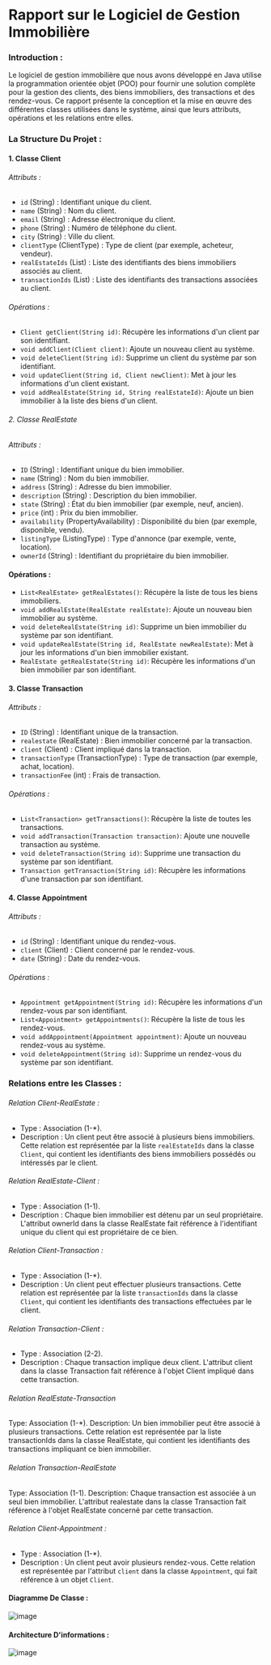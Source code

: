 # Rapport sur le Logiciel de Gestion Immobilière

### Introduction :
Le logiciel de gestion immobilière que nous avons développé en Java utilise la programmation orientée objet (POO) pour fournir une solution complète pour la gestion des clients, des biens immobiliers, des transactions et des rendez-vous. Ce rapport présente la conception et la mise en œuvre des différentes classes utilisées dans le système, ainsi que leurs attributs, opérations et les relations entre elles.

### La Structure Du Projet :
#### 1. Classe Client

###### Attributs :

- `id` (String) : Identifiant unique du client.
- `name` (String) : Nom du client.
- `email` (String) : Adresse électronique du client.
- `phone` (String) : Numéro de téléphone du client.
- `city` (String) : Ville du client.
- `clientType` (ClientType) : Type de client (par exemple, acheteur, vendeur).
- `realEstateIds` (List<String>) : Liste des identifiants des biens immobiliers associés au client.
- `transactionIds` (List<String>) : Liste des identifiants des transactions associées au client.

###### Opérations :

- `Client getClient(String id)`: Récupère les informations d'un client par son identifiant.
- `void addClient(Client client)`: Ajoute un nouveau client au système.
- `void deleteClient(String id)`: Supprime un client du système par son identifiant.
- `void updateClient(String id, Client newClient)`: Met à jour les informations d'un client existant.
- `void addRealEstate(String id, String realEstateId)`: Ajoute un bien immobilier à la liste des biens d'un client.

###### 2. Classe RealEstate

###### Attributs :

- `ID` (String) : Identifiant unique du bien immobilier.
- `name` (String) : Nom du bien immobilier.
- `address` (String) : Adresse du bien immobilier.
- `description` (String) : Description du bien immobilier.
- `state` (String) : État du bien immobilier (par exemple, neuf, ancien).
- `price` (int) : Prix du bien immobilier.
- `availability` (PropertyAvailability) : Disponibilité du bien (par exemple, disponible, vendu).
- `listingType` (ListingType) : Type d'annonce (par exemple, vente, location).
- `ownerId` (String) : Identifiant du propriétaire du bien immobilier.

#### Opérations : 

- `List<RealEstate> getRealEstates()`: Récupère la liste de tous les biens immobiliers.
- `void addRealEstate(RealEstate realEstate)`: Ajoute un nouveau bien immobilier au système.
- `void deleteRealEstate(String id)`: Supprime un bien immobilier du système par son identifiant.
- `void updateRealEstate(String id, RealEstate newRealEstate)`: Met à jour les informations d'un bien immobilier existant.
- `RealEstate getRealEstate(String id)`: Récupère les informations d'un bien immobilier par son identifiant.





#### 3. Classe Transaction

###### Attributs : 

- `ID` (String) : Identifiant unique de la transaction.
- `realestate` (RealEstate) : Bien immobilier concerné par la transaction.
- `client` (Client) : Client impliqué dans la transaction.
- `transactionType` (TransactionType) : Type de transaction (par exemple, achat, location).
- `transactionFee` (int) : Frais de transaction.

###### Opérations : 

- `List<Transaction> getTransactions()`: Récupère la liste de toutes les transactions.
- `void addTransaction(Transaction transaction)`: Ajoute une nouvelle transaction au système.
- `void deleteTransaction(String id)`: Supprime une transaction du système par son identifiant.
- `Transaction getTransaction(String id)`: Récupère les informations d'une transaction par son identifiant.

#### 4. Classe Appointment

###### Attributs : 

- `id` (String) : Identifiant unique du rendez-vous.
- `client` (Client) : Client concerné par le rendez-vous.
- `date` (String) : Date du rendez-vous.

###### Opérations : 

- `Appointment getAppointment(String id)`: Récupère les informations d'un rendez-vous par son identifiant.
- `List<Appointment> getAppointments()`: Récupère la liste de tous les rendez-vous.
- `void addAppointment(Appointment appointment)`: Ajoute un nouveau rendez-vous au système.
- `void deleteAppointment(String id)`: Supprime un rendez-vous du système par son identifiant.

### Relations entre les Classes : 

###### Relation Client-RealEstate :
- Type : Association (1-*).
- Description : Un client peut être associé à plusieurs biens immobiliers. Cette relation est représentée par la liste `realEstateIds` dans la classe `Client`, qui contient les identifiants des biens immobiliers possédés ou intéressés par le client.

###### Relation RealEstate-Client :
- Type : Association (1-1).
- Description : Chaque bien immobilier est détenu par un seul propriétaire. L'attribut ownerId dans la classe RealEstate fait référence à l'identifiant unique du client qui est propriétaire de ce bien.


###### Relation Client-Transaction :
- Type : Association (1-*).
- Description : Un client peut effectuer plusieurs transactions. Cette relation est représentée par la liste `transactionIds` dans la classe `Client`, qui contient les identifiants des transactions effectuées par le client.


###### Relation Transaction-Client :
- Type : Association (2-2).
- Description : Chaque transaction implique deux client. L'attribut client dans la classe Transaction fait référence à l'objet Client impliqué dans cette transaction.


###### Relation RealEstate-Transaction 
Type: Association (1-*).
Description: Un bien immobilier peut être associé à plusieurs transactions. Cette relation est représentée par la liste transactionIds dans la classe RealEstate, qui contient les identifiants des transactions impliquant ce bien immobilier.


###### Relation Transaction-RealEstate
Type: Association (1-1).
Description: Chaque transaction est associée à un seul bien immobilier. L'attribut realestate dans la classe Transaction fait référence à l'objet RealEstate concerné par cette transaction.


###### Relation Client-Appointment :
- Type : Association (1-*).
- Description : Un client peut avoir plusieurs rendez-vous. Cette relation est représentée par l'attribut `client` dans la classe `Appointment`, qui fait référence à un objet `Client`.

#### Diagramme De Classe : 
![image](https://github.com/isif00/real_estate_management/assets/116845247/19420f0c-3ee1-423f-8ae3-dada4e6330da)


#### Architecture D'informations : 
![image](https://github.com/isif00/real_estate_management/assets/116845247/64b4290b-384b-4b0e-bcae-c6a273b25768)

